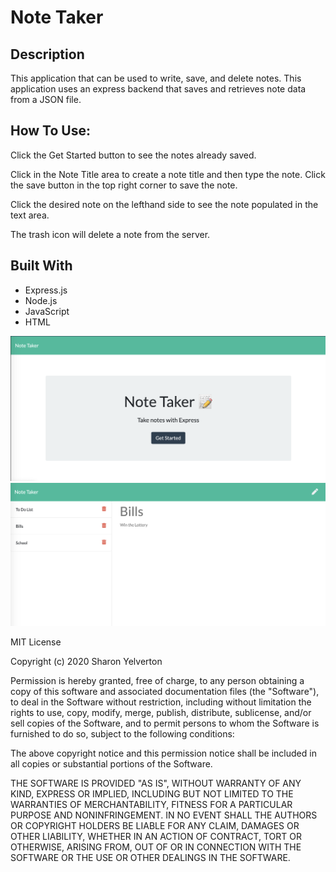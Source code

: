 # Note Taker

Description
---
This application that can be used to write, save, and delete notes. This application uses an express backend that saves and retrieves note data from a JSON file.

How To Use:
---
Click the Get Started button to see the notes already saved.

Click in the Note Title area to create a note title and then type the note. Click the save button in the top right corner to save the note.

Click the desired note on the lefthand side to see the note populated in the text area.

The trash icon will delete a note from the server.


Built With
--
* Express.js
* Node.js
* JavaScript
* HTML

<img src="./public/assets/images/ss1.jpg" width=700>
<img src="./public/assets/images/ss2.jpg" width=700>

MIT License

Copyright (c) 2020 Sharon Yelverton

Permission is hereby granted, free of charge, to any person obtaining a copy of this software and associated documentation files (the "Software"), to deal in the Software without restriction, including without limitation the rights to use, copy, modify, merge, publish, distribute, sublicense, and/or sell copies of the Software, and to permit persons to whom the Software is furnished to do so, subject to the following conditions:

The above copyright notice and this permission notice shall be included in all copies or substantial portions of the Software.

THE SOFTWARE IS PROVIDED "AS IS", WITHOUT WARRANTY OF ANY KIND, EXPRESS OR IMPLIED, INCLUDING BUT NOT LIMITED TO THE WARRANTIES OF MERCHANTABILITY, FITNESS FOR A PARTICULAR PURPOSE AND NONINFRINGEMENT. IN NO EVENT SHALL THE AUTHORS OR COPYRIGHT HOLDERS BE LIABLE FOR ANY CLAIM, DAMAGES OR OTHER LIABILITY, WHETHER IN AN ACTION OF CONTRACT, TORT OR OTHERWISE, ARISING FROM, OUT OF OR IN CONNECTION WITH THE SOFTWARE OR THE USE OR OTHER DEALINGS IN THE SOFTWARE.
